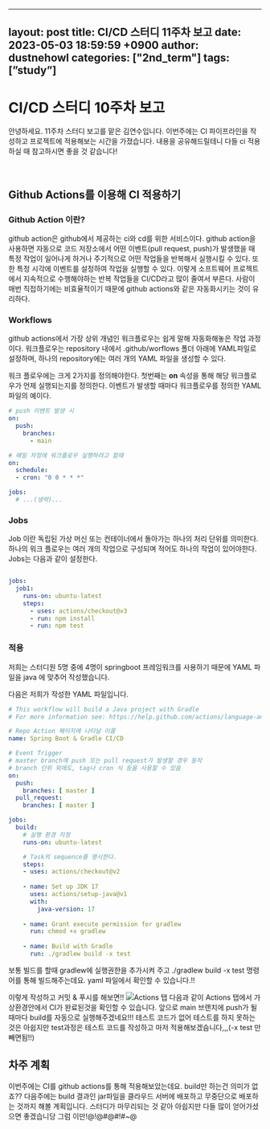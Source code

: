 ---
layout: post
title: CI/CD 스터디 11주차 보고
date: 2023-05-03 18:59:59 +0900
author: dustnehowl
categories: ["2nd_term"]
tags: [”study”]
----

# CI/CD 스터디 10주차 보고

안녕하세요. 11주차 스터디 보고를 맡은 김연수입니다.
이번주에는 CI 파이프라인을 작성하고 프로젝트에 적용해보는 시간을 가졌습니다. 내용을 공유해드릴테니 다들 ci 적용하실 때 참고하시면 좋을 것 같습니다!

<br />

## Github Actions를 이용해 CI 적용하기

### Github Action 이란?
github action은 github에서 제공하는 ci와 cd를 위한 서비스이다. github action을 사용하면 자동으로 코드 저장소에서 어떤 이벤트(pull request, push)가 발생했을 때 특정 작업이 일어나게 하거나 주기적으로 어떤 작업들을 반복해서 실행시킬 수 있다. 또한 특정 시각에 이벤트를 설정하여 작업을 실행할 수 있다.
이렇게 소프트웨어 프로젝트에서 지속적으로 수행해야하는 반복 작업들을 CI/CD라고 많이 줄여서 부른다. 사람이 매번 직접하기에는 비효율적이기 때문에 github actions와 같은 자동화시키는 것이 유리하다.

### **Workflows** 
github actions에서 가장 상위 개념인 워크플로우는 쉽게 말해 자동화해놓은 작업 과정이다. 워크플로우는 repository 내에서 .github/worflows 폴더 아래에 YAML파일로 설정하며, 하나의 repository에는 여러 개의 YAML 파일을 생성할 수 있다.

워크 플로우에는 크게 2가지를 정의해야한다. 첫번째는 **on** 속성을 통해 해당 워크플로우가 언제 실행되는지를 정의한다. 이벤트가 발생할 때마다 워크플로우를 정의한 YAML 파일의 예이다. 
```yaml
# push 이벤트 발생 시
on:
  push:
    branches:
      - main

# 매일 자정에 워크플로우 실행하려고 할때
on:
  schedule:
  - cron: "0 0 * * *"

jobs:
  # ...(생략)...
  ```

### **Jobs**
Job 이란 독립된 가상 머신 또는 컨테이너에서 돌아가는 하나의 처리 단위를 의미한다. 하나의 워크 플로우는 여러 개의 작업으로 구성되며 적어도 하나의 작업이 있어야한다. Jobs는 다음과 같이 설정한다.
```yaml

jobs:
  job1:
    runs-on: ubuntu-latest
    steps:
      - uses: actions/checkout@v3
      - run: npm install
      - run: npm test
```

### **적용**
저희는 스터디원 5명 중에 4명이 springboot 프레임워크를 사용하기 때문에 YAML 파일을 java 에 맞추어 작성했습니다. 

다음은 저희가 작성한 YAML 파일입니다.
```yaml
# This workflow will build a Java project with Gradle
# For more information see: https://help.github.com/actions/language-and-framework-guides/building-and-testing-java-with-gradle

# Repo Action 페이지에 나타날 이름 
name: Spring Boot & Gradle CI/CD 

# Event Trigger
# master branch에 push 또는 pull request가 발생할 경우 동작
# branch 단위 외에도, tag나 cron 식 등을 사용할 수 있음 
on:
  push:
    branches: [ master ]
  pull_request:
    branches: [ master ]

jobs:
  build:
    # 실행 환경 지정
    runs-on: ubuntu-latest

    # Task의 sequence를 명시한다.
    steps:
    - uses: actions/checkout@v2
    
    - name: Set up JDK 17
      uses: actions/setup-java@v1
      with:
        java-version: 17
    
    - name: Grant execute permission for gradlew
      run: chmod +x gradlew
    
    - name: Build with Gradle
      run: ./gradlew build -x test
```
보통 빌드를 할때 gradlew에 실행권한을 추가시켜 주고 ./gradlew build -x test 명령어를 통해 빌드해주는데요. yaml 파일에서 확인할 수 있습니다.!!

이렇게 작성하고 커밋 & 푸시를 해보면!!
![Actions 탭](https://cdn.discordapp.com/attachments/874897301292875836/1103317545529901106/2023-05-03_10.49.15.png)
다음과 같이 Actions 탭에서 가상환경안에서 CI가 완료된것을 확인할 수 있습니다. 앞으로 main 브랜치에 push가 될때마다 build를 자동으로 실행해주겠네요!!!
테스트 코드가 없어 테스트를 하지 못하는 것은 아쉽지만 test과정은 테스트 코드를 작성하고 마저 적용해보겠슴니다,,,(-x test 만빼면됨!!)

## 차주 계획
이번주에는 CI를 github actions를 통해 적용해보았는데요. build만 하는건 의미가 없죠?? 다음주에는 build 결과인 jar파일을 클라우드 서버에 배포하고 무중단으로 배포하는 것까지 해볼 계획입니다. 스터디가 마무리되는 것 같아 아쉽지만 다들 많이 얻어가셨으면 좋겠습니당 그럼 이만!@!@#@#!#~@